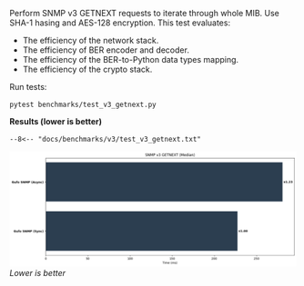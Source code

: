 Perform SNMP v3 GETNEXT requests to iterate through whole MIB.
Use SHA-1 hasing and AES-128 encryption. This test evaluates:

* The efficiency of the network stack.
* The efficiency of BER encoder and decoder.
* The efficiency of the BER-to-Python data types mapping.
* The efficiency of the crypto stack.

Run tests:

```
pytest benchmarks/test_v3_getnext.py
```

**Results (lower is better)**

```
--8<-- "docs/benchmarks/v3/test_v3_getnext.txt"
```

![Median chart](getnext.png)
*Lower is better*
